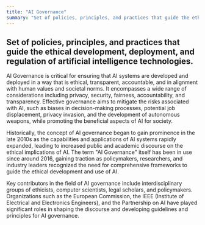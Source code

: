 ```yaml
---
title: "AI Governance"
summary: "Set of policies, principles, and practices that guide the ethical development, deployment, and regulation of artificial intelligence technologies."
---
```


## Set of policies, principles, and practices that guide the ethical development, deployment, and regulation of artificial intelligence technologies.

AI Governance is critical for ensuring that AI systems are developed and deployed in a way that is ethical, transparent, accountable, and in alignment with human values and societal norms. It encompasses a wide range of considerations including privacy, security, fairness, accountability, and transparency. Effective governance aims to mitigate the risks associated with AI, such as biases in decision-making processes, potential job displacement, privacy invasion, and the development of autonomous weapons, while promoting the beneficial aspects of AI for society.

Historically, the concept of AI governance began to gain prominence in the late 2010s as the capabilities and applications of AI systems rapidly expanded, leading to increased public and academic discourse on the ethical implications of AI. The term "AI Governance" itself has been in use since around 2016, gaining traction as policymakers, researchers, and industry leaders recognized the need for comprehensive frameworks to guide the ethical development and use of AI.

Key contributors in the field of AI governance include interdisciplinary groups of ethicists, computer scientists, legal scholars, and policymakers. Organizations such as the European Commission, the IEEE (Institute of Electrical and Electronics Engineers), and the Partnership on AI have played significant roles in shaping the discourse and developing guidelines and principles for AI governance.

